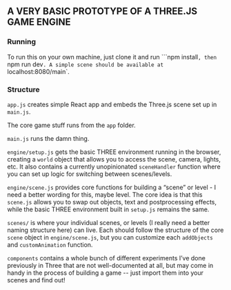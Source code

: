 ## A VERY BASIC PROTOTYPE OF A THREE.JS GAME ENGINE

### Running

To run this on your own machine, just clone it and run ```npm install`, then `npm run dev`. A simple scene should be available at `localhost:8080/main`.

### Structure

`app.js` creates simple React app and embeds the Three.js scene set up in `main.js`.

The core game stuff runs from the `app` folder. 

`main.js` runs the damn thing.

`engine/setup.js` gets the basic THREE environment running in the browser, creating a `world` object that allows you to access the scene, camera, lights, etc. It also contains a currently unopinionated `sceneHandler` function where you can set up logic for switching between scenes/levels.

`engine/scene.js` provides core functions for building a  “scene” or level - I need a better wording for this, maybe level. The core idea is that this `scene.js` allows you to swap out objects, text and postprocessing effects, while the basic THREE environment built in `setup.js` remains the same.

`scenes/` is where your individual scenes, or levels (I really need a better naming structure here) can live. Each should follow the structure of the core `scene` object in `engine/scene.js`, but you can customize each `addObjects` and `customAnimation` function.

`components` contains a whole bunch of different experiments I’ve done previously in Three that are not well-documented at all, but may come in handy in the process of building a game -- just import them into your scenes and find out!


